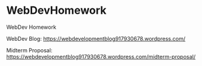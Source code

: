 # WebDevHomework
WebDev Homework 

WebDev Blog: https://webdevelopmentblog917930678.wordpress.com/ 
 
 Midterm Proposal: https://webdevelopmentblog917930678.wordpress.com/midterm-proposal/ 
